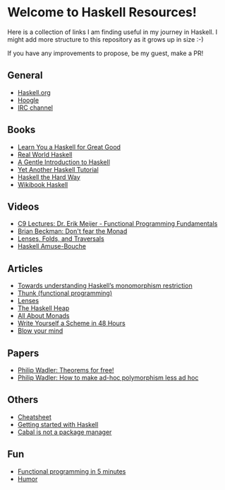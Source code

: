 # Welcome to Haskell Resources!


Here is a collection of links I am finding useful in my journey in Haskell. I might add more structure to this repository as it grows up in size :-)

If you have any improvements to propose, be my guest, make a PR!

## General

- [Haskell.org](www.haskell.org/hoogle/)
- [Hoogle](http://www.haskell.org/hoogle/)
- [IRC channel](www.haskell.org/haskellwiki/IRC_channel)

## Books

- [Learn You a Haskell for Great Good](http://learnyouahaskell.com/chapters)
- [Real World Haskell](http://book.realworldhaskell.org/read/)
- [A Gentle Introduction to Haskell](http://www.haskell.org/tutorial/)
- [Yet Another Haskell Tutorial](http://www.umiacs.umd.edu/~hal/docs/daume02yaht.pdf)
- [Haskell the Hard Way](http://yannesposito.com/Scratch/en/blog/Haskell-the-Hard-Way/)
- [Wikibook Haskell](http://en.wikibooks.org/wiki/Haskell)

## Videos

- [C9 Lectures: Dr. Erik Meijer - Functional Programming Fundamentals](http://channel9.msdn.com/Series/C9-Lectures-Erik-Meijer-Functional-Programming-Fundamentals/Lecture-Series-Erik-Meijer-Functional-Programming-Fundamentals-Chapter-1)
- [Brian Beckman: Don't fear the Monad](http://www.youtube.com/watch?v=ZhuHCtR3xq8)
- [Lenses, Folds, and Traversals](https://www.youtube.com/watch?v=cefnmjtAolY&hd=1&t=1m14s)
- [Haskell Amuse-Bouche](https://github.com/mzero/haskell-amuse-bouche)


## Articles
- [Towards understanding Haskell’s monomorphism restriction](http://lambda.jstolarek.com/2012/05/towards-understanding-haskells-monomorphism-restriction/)
- [Thunk (functional programming)](http://en.wikipedia.org/wiki/Thunk_(functional_programming))
- [Lenses](http://twanvl.nl/files/lenses-talk-2011-05-17.pdf)
- [The Haskell Heap](http://blog.ezyang.com/2011/04/the-haskell-heap/)
- [All About Monads](http://www.haskell.org/haskellwiki/All_About_Monads)
- [Write Yourself a Scheme in 48 Hours](http://en.wikibooks.org/wiki/Write_Yourself_a_Scheme_in_48_Hours)
- [Blow your mind](http://www.haskell.org/haskellwiki/Blow_your_mind)

## Papers

- [Philip Wadler: Theorems for free!](http://ttic.uchicago.edu/~dreyer/course/papers/wadler.pdf)
- [Philip Wadler: How to make ad-hoc polymorphism less ad hoc](http://homepages.inf.ed.ac.uk/wadler/papers/class/class.ps)

## Others

- [Cheatsheet](http://cheatsheet.codeslower.com/)
- [Getting started with Haskell](http://stackoverflow.com/questions/1012573/getting-started-with-haskell)
- [Cabal is not a package manager](http://ivanmiljenovic.wordpress.com/2010/03/15/repeat-after-me-cabal-is-not-a-package-manager/)

## Fun

- [Functional programming in 5 minutes](http://slid.es/gsklee/functional-programming-in-5-minutes)
- [Humor](http://www.haskell.org/haskellwiki/Humor)